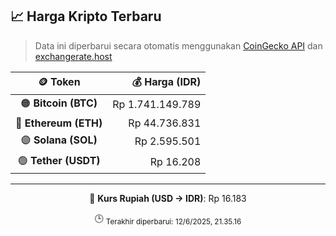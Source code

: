 

<!-- HARGA_KRIPTO -->
## 📈 Harga Kripto Terbaru

> Data ini diperbarui secara otomatis menggunakan [CoinGecko API](https://www.coingecko.com/) dan [exchangerate.host](https://exchangerate.host/)

<div align="center">

| 🪙 Token | 💰 Harga (IDR) |
|:------:|---------------:|
| 🟠 **Bitcoin (BTC)**   | Rp 1.741.149.789 |
| 🔵 **Ethereum (ETH)**  | Rp 44.736.831 |
| 🟣 **Solana (SOL)**    | Rp 2.595.501 |
| 🟢 **Tether (USDT)**   | Rp 16.208 |

---

💱 **Kurs Rupiah (USD → IDR)**: Rp 16.183

🕒 <sub>Terakhir diperbarui: 12/6/2025, 21.35.16</sub>

</div>
<!-- /HARGA_KRIPTO -->